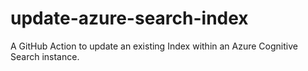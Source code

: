 # update-azure-search-index
A GitHub Action to update an existing Index within an Azure Cognitive Search instance.
